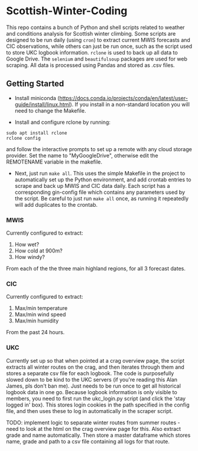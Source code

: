# Scottish-Winter-Coding

This repo contains a bunch of Python and shell scripts related to weather and conditions analysis for Scottish winter climbing.
Some scripts are designed to be run daily (using `cron`) to extract current MWIS forecasts and CIC observations, while others can just be run once, such as the script used to store UKC logbook information.
`rclone` is used to back up all data to Google Drive. The `selenium` and `beautifulsoup` packages are used for web scraping. All data is processed using Pandas and stored as .csv files.


## Getting Started

 - Install miniconda (https://docs.conda.io/projects/conda/en/latest/user-guide/install/linux.html). If you install in a non-standard location you will need to change the Makefile.

 - Install and configure rclone by running:
```
sudo apt install rclone
rclone config
```
and follow the interactive prompts to set up a remote with any cloud storage provider. Set the name to "MyGoogleDrive", otherwise edit the REMOTENAME variable in the makefile.

 - Next, just run `make all`. This uses the simple Makefile in the project to automatically set up the Python environment, and add crontab entries to scrape and back up MWIS and CIC data daily.
Each script has a corresponding gin-config file which contains any parameters used by the script. Be careful to just run `make all` once, as running it repeatedly will add duplicates to the crontab. 


### MWIS

Currently configured to extract:

 1. How wet?
 2. How cold at 900m?
 3. How windy?

From each of the the three main highland regions, for all 3 forecast dates.


### CIC

Currently configured to extract:

 1. Max/min temperature
 2. Max/min wind speed
 3. Max/min humidity

From the past 24 hours.


### UKC

Currently set up so that when pointed at a crag overview page, the script extracts all winter routes on the crag, and then iterates through them and stores a separate csv file for each logbook. The code is purposefully slowed down to be kind to the UKC servers (if you're reading this Alan James, pls don't ban me). Just needs to be run once to get all historical logbook data in one go. Because logbook information is only visible to members, you need to first run the ukc\_login.py script (and click the 'stay logged in' box). This stores login cookies in the path specified in the config file, and then uses these to log in automatically in the scraper script.

TODO: implement logic to separate winter routes from summer routes - need to look at the html on the crag overview page for this. Also extract grade and name automatically. Then store a master dataframe which stores name, grade and path to a csv file containing all logs for that route.

